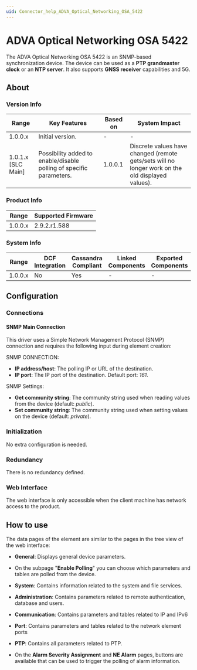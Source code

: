 ```yaml
---
uid: Connector_help_ADVA_Optical_Networking_OSA_5422
---
```


# ADVA Optical Networking OSA 5422

The ADVA Optical Networking OSA 5422 is an SNMP-based synchronization device. The device can be used as a **PTP grandmaster clock** or an **NTP server**. It also supports **GNSS receiver** capabilities and 5G.

## About

### Version Info

| **Range**            | **Key Features**                                                    | **Based on** | **System Impact**                                                                                |
|----------------------|---------------------------------------------------------------------|--------------|--------------------------------------------------------------------------------------------------|
| 1.0.0.x              | Initial version.                                                    | \-           | \-                                                                                               |
| 1.0.1.x \[SLC Main\] | Possibility added to enable/disable polling of specific parameters. | 1.0.0.1      | Discrete values have changed (remote gets/sets will no longer work on the old displayed values). |

### Product Info

| **Range** | **Supported Firmware** |
|-----------|------------------------|
| 1.0.0.x   | 2.9.2.r1.588           |

### System Info

| **Range** | **DCF Integration** | **Cassandra Compliant** | **Linked Components** | **Exported Components** |
|-----------|---------------------|-------------------------|-----------------------|-------------------------|
| 1.0.0.x   | No                  | Yes                     | \-                    | \-                      |

## Configuration

### Connections

#### SNMP Main Connection

This driver uses a Simple Network Management Protocol (SNMP) connection and requires the following input during element creation:

SNMP CONNECTION:

- **IP address/host**: The polling IP or URL of the destination.
- **IP port**: The IP port of the destination. Default port: *161*.

SNMP Settings:

- **Get community string**: The community string used when reading values from the device (default: *public*).
- **Set community string**: The community string used when setting values on the device (default: *private*).

### Initialization

No extra configuration is needed.

### Redundancy

There is no redundancy defined.

### Web Interface

The web interface is only accessible when the client machine has network access to the product.

## How to use

The data pages of the element are similar to the pages in the tree view of the web interface:

- **General**: Displays general device parameters.

- On the subpage "**Enable Polling**" you can choose which parameters and tables are polled from the device.

- **System**: Contains information related to the system and file services.

- **Administration**: Contains parameters related to remote authentication, database and users.

- **Communication**: Contains parameters and tables related to IP and IPv6

- **Port**: Contains parameters and tables related to the network element ports

- **PTP**: Contains all parameters related to PTP.

- On the **Alarm Severity Assignment** and **NE Alarm** pages, buttons are available that can be used to trigger the polling of alarm information.
